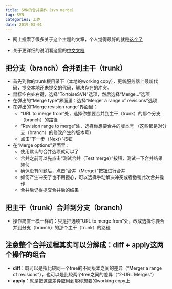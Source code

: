 ```yaml
---
title: SVN的合并操作（svn merge）
tag: SVN
categories: 工作
date: 2019-03-01
---
```


* 网上搜索了很多关于这个主题的文章，个人觉得最好的就是[这个了](https://www.centos.bz/2017/08/svn-merge-operate/)

* 关于更详细的说明看这里的[中文文档](http://svnbook.red-bean.com/nightly/zh/svn.branchmerge.html)

## 把分支（branch）合并到主干（trunk）
* 首先到你的trunk根目录下（本地的working copy），更新服务器上最新代码，提交本地还未提交的代码，解决存在的冲突。
* 鼠标空白处右键，选择"TortoiseSVN"选项，然后选择“Merge...”选项
* 在弹出的“Merge type”界面里：选择“Merger a range of revisions”选项
* 在弹出的“Merge revision range”界面里：
    * “URL to merge from”处，选择你想要合并到主干（trunk）的那个分支（branch）的路径
    * “Revision range to merge”处，选择你想要合并的版本号 （这些都是对分支（branch）的修改产生的版本号）
    * 点击“下一步（Next）”按钮
* 在“Merge options”界面里：
    * 使用默认的合并选项就可以了
    * 合并之前可以先点击“测试合并（Test merge）”按钮，测试一下合并结果如何
    * 确保没有问题后，点击“合并（Merge）”按钮进行合并
    * 如何产生冲突了也不用担心，可以选择手动解决冲突或者撤销此次合并操作
    * 合并后记得提交合并后的结果

## 把主干（trunk）合并到分支（branch）
* 操作简直一模一样的：只是把选项“URL to merge from”处，改成选择你要合并到分支（branch）的那个主干（trunk）的路径

## 注意整个合并过程其实可以分解成：**diff + apply**这两个操作的组合
* **diff**：既可以是指比较同一个tree的不同版本之间的差异（“Merger a range of revisions”），也可以是比较两个tree之间的差异（“2-URL Merges”）
* **apply**：就是把这些差异应用到那你想要的working copy上
